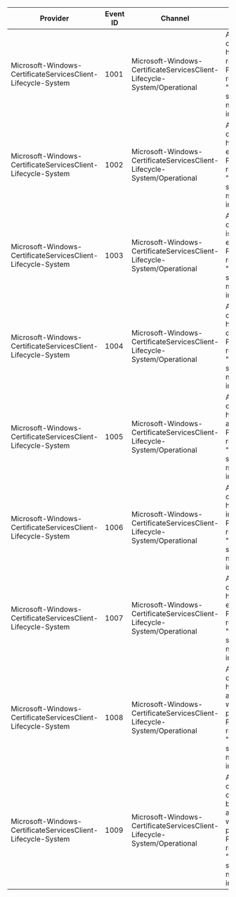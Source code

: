 Provider                                                      |  Event ID  |  Channel                                                                   |  Message
--------------------------------------------------------------|------------|----------------------------------------------------------------------------|-------------------------------------------------------------------------------------------------------------------------
Microsoft-Windows-CertificateServicesClient-Lifecycle-System  |  1001      |  Microsoft-Windows-CertificateServicesClient-Lifecycle-System/Operational  |  A certificate has been replaced. Please refer to the "Details" section for more information.
Microsoft-Windows-CertificateServicesClient-Lifecycle-System  |  1002      |  Microsoft-Windows-CertificateServicesClient-Lifecycle-System/Operational  |  A certificate has expired. Please refer to the "Details" section for more information.
Microsoft-Windows-CertificateServicesClient-Lifecycle-System  |  1003      |  Microsoft-Windows-CertificateServicesClient-Lifecycle-System/Operational  |  A certificate is about to expire. Please refer to the "Details" section for more information.
Microsoft-Windows-CertificateServicesClient-Lifecycle-System  |  1004      |  Microsoft-Windows-CertificateServicesClient-Lifecycle-System/Operational  |  A certificate has been deleted. Please refer to the "Details" section for more information.
Microsoft-Windows-CertificateServicesClient-Lifecycle-System  |  1005      |  Microsoft-Windows-CertificateServicesClient-Lifecycle-System/Operational  |  A certificate has been archived. Please refer to the "Details" section for more information.
Microsoft-Windows-CertificateServicesClient-Lifecycle-System  |  1006      |  Microsoft-Windows-CertificateServicesClient-Lifecycle-System/Operational  |  A new certificate has been installed. Please refer to the "Details" section for more information.
Microsoft-Windows-CertificateServicesClient-Lifecycle-System  |  1007      |  Microsoft-Windows-CertificateServicesClient-Lifecycle-System/Operational  |  A certificate has been exported. Please refer to the "Details" section for more information.
Microsoft-Windows-CertificateServicesClient-Lifecycle-System  |  1008      |  Microsoft-Windows-CertificateServicesClient-Lifecycle-System/Operational  |  A certificate has been associated with its private key. Please refer to the "Details" section for more information.
Microsoft-Windows-CertificateServicesClient-Lifecycle-System  |  1009      |  Microsoft-Windows-CertificateServicesClient-Lifecycle-System/Operational  |  A certificate could not be associated with its private key. Please refer to the "Details" section for more information.